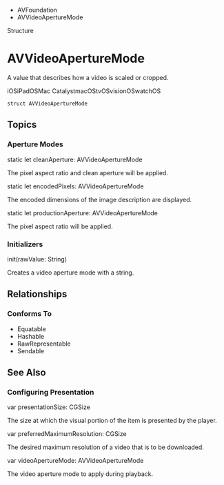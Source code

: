 

- AVFoundation
-  AVVideoApertureMode 

Structure

# AVVideoApertureMode

A value that describes how a video is scaled or cropped.

iOSiPadOSMac CatalystmacOStvOSvisionOSwatchOS

``` source
struct AVVideoApertureMode
```

## Topics

### Aperture Modes

static let cleanAperture: AVVideoApertureMode

The pixel aspect ratio and clean aperture will be applied.

static let encodedPixels: AVVideoApertureMode

The encoded dimensions of the image description are displayed.

static let productionAperture: AVVideoApertureMode

The pixel aspect ratio will be applied.

### Initializers

init(rawValue: String)

Creates a video aperture mode with a string.

## Relationships

### Conforms To

- Equatable
- Hashable
- RawRepresentable
- Sendable

## See Also

### Configuring Presentation

var presentationSize: CGSize

The size at which the visual portion of the item is presented by the player.

var preferredMaximumResolution: CGSize

The desired maximum resolution of a video that is to be downloaded.

var videoApertureMode: AVVideoApertureMode

The video aperture mode to apply during playback.

